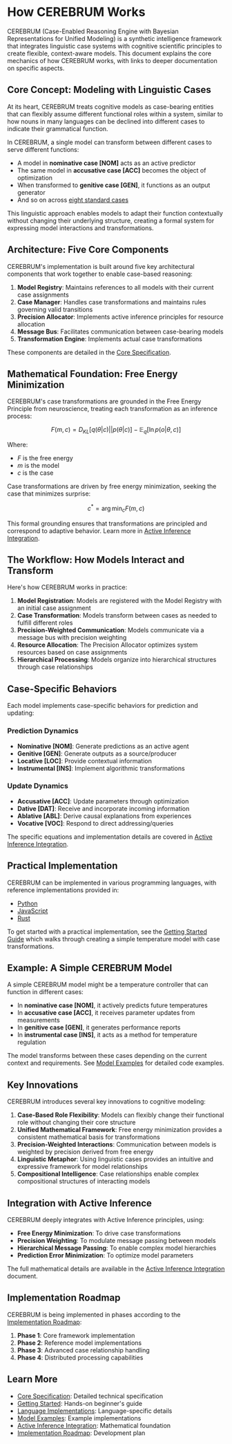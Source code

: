 # How CEREBRUM Works

CEREBRUM (Case-Enabled Reasoning Engine with Bayesian Representations for Unified Modeling) is a synthetic intelligence framework that integrates linguistic case systems with cognitive scientific principles to create flexible, context-aware models. This document explains the core mechanics of how CEREBRUM works, with links to deeper documentation on specific aspects.

## Core Concept: Modeling with Linguistic Cases

At its heart, CEREBRUM treats cognitive models as case-bearing entities that can flexibly assume different functional roles within a system, similar to how nouns in many languages can be declined into different cases to indicate their grammatical function.

In CEREBRUM, a single model can transform between different cases to serve different functions:
- A model in **nominative case [NOM]** acts as an active predictor
- The same model in **accusative case [ACC]** becomes the object of optimization
- When transformed to **genitive case [GEN]**, it functions as an output generator
- And so on across [eight standard cases](cerebrum_core_spec.md#21-standard-cases)

This linguistic approach enables models to adapt their function contextually without changing their underlying structure, creating a formal system for expressing model interactions and transformations.

## Architecture: Five Core Components

CEREBRUM's implementation is built around five key architectural components that work together to enable case-based reasoning:

1. **Model Registry**: Maintains references to all models with their current case assignments
2. **Case Manager**: Handles case transformations and maintains rules governing valid transitions
3. **Precision Allocator**: Implements active inference principles for resource allocation
4. **Message Bus**: Facilitates communication between case-bearing models
5. **Transformation Engine**: Implements actual case transformations

These components are detailed in the [Core Specification](cerebrum_core_spec.md#1-core-components).

## Mathematical Foundation: Free Energy Minimization

CEREBRUM's case transformations are grounded in the Free Energy Principle from neuroscience, treating each transformation as an inference process:

$$F(m, c) = D_{KL}[q(\theta|c) || p(\theta|c)] - \mathbb{E}_q[\ln p(o|\theta, c)]$$

Where:
- $F$ is the free energy
- $m$ is the model
- $c$ is the case

Case transformations are driven by free energy minimization, seeking the case that minimizes surprise:

$$c^* = \arg\min_c F(m, c)$$

This formal grounding ensures that transformations are principled and correspond to adaptive behavior. Learn more in [Active Inference Integration](active_inference_integration.md#1-free-energy-minimization-in-case-transformations).

## The Workflow: How Models Interact and Transform

Here's how CEREBRUM works in practice:

1. **Model Registration**: Models are registered with the Model Registry with an initial case assignment
2. **Case Transformation**: Models transform between cases as needed to fulfill different roles
3. **Precision-Weighted Communication**: Models communicate via a message bus with precision weighting
4. **Resource Allocation**: The Precision Allocator optimizes system resources based on case assignments
5. **Hierarchical Processing**: Models organize into hierarchical structures through case relationships

## Case-Specific Behaviors

Each model implements case-specific behaviors for prediction and updating:

### Prediction Dynamics

- **Nominative [NOM]**: Generate predictions as an active agent
- **Genitive [GEN]**: Generate outputs as a source/producer
- **Locative [LOC]**: Provide contextual information
- **Instrumental [INS]**: Implement algorithmic transformations

### Update Dynamics

- **Accusative [ACC]**: Update parameters through optimization
- **Dative [DAT]**: Receive and incorporate incoming information
- **Ablative [ABL]**: Derive causal explanations from experiences
- **Vocative [VOC]**: Respond to direct addressing/queries

The specific equations and implementation details are covered in [Active Inference Integration](active_inference_integration.md#3-case-specific-prediction-and-update-equations).

## Practical Implementation

CEREBRUM can be implemented in various programming languages, with reference implementations provided in:
- [Python](language_implementations.md#python-implementation)
- [JavaScript](language_implementations.md#javascript-implementation)
- [Rust](language_implementations.md#rust-implementation)

To get started with a practical implementation, see the [Getting Started Guide](getting_started.md) which walks through creating a simple temperature model with case transformations.

## Example: A Simple CEREBRUM Model

A simple CEREBRUM model might be a temperature controller that can function in different cases:

- In **nominative case [NOM]**, it actively predicts future temperatures
- In **accusative case [ACC]**, it receives parameter updates from measurements
- In **genitive case [GEN]**, it generates performance reports
- In **instrumental case [INS]**, it acts as a method for temperature regulation

The model transforms between these cases depending on the current context and requirements. See [Model Examples](model_examples.md) for detailed code examples.

## Key Innovations

CEREBRUM introduces several key innovations to cognitive modeling:

1. **Case-Based Role Flexibility**: Models can flexibly change their functional role without changing their core structure
2. **Unified Mathematical Framework**: Free energy minimization provides a consistent mathematical basis for transformations
3. **Precision-Weighted Interactions**: Communication between models is weighted by precision derived from free energy
4. **Linguistic Metaphor**: Using linguistic cases provides an intuitive and expressive framework for model relationships
5. **Compositional Intelligence**: Case relationships enable complex compositional structures of interacting models

## Integration with Active Inference

CEREBRUM deeply integrates with Active Inference principles, using:

- **Free Energy Minimization**: To drive case transformations
- **Precision Weighting**: To modulate message passing between models
- **Hierarchical Message Passing**: To enable complex model hierarchies
- **Prediction Error Minimization**: To optimize model parameters

The full mathematical details are available in the [Active Inference Integration](active_inference_integration.md) document.

## Implementation Roadmap

CEREBRUM is being implemented in phases according to the [Implementation Roadmap](implementation_roadmap.md):

1. **Phase 1**: Core framework implementation
2. **Phase 2**: Reference model implementations
3. **Phase 3**: Advanced case relationship handling
4. **Phase 4**: Distributed processing capabilities

## Learn More

- [Core Specification](cerebrum_core_spec.md): Detailed technical specification
- [Getting Started](getting_started.md): Hands-on beginner's guide
- [Language Implementations](language_implementations.md): Language-specific details
- [Model Examples](model_examples.md): Example implementations
- [Active Inference Integration](active_inference_integration.md): Mathematical foundation
- [Implementation Roadmap](implementation_roadmap.md): Development plan 